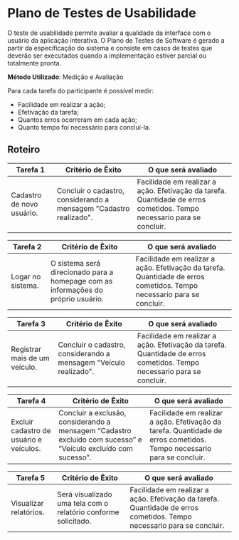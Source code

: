 # Plano de Testes de Usabilidade

O teste de usabilidade permite avaliar a qualidade da interface com o usuário da aplicação interativa. O Plano de Testes de Software é gerado a partir da especificação do sistema e consiste em casos de testes que deverão ser executados quando a implementação estiver parcial ou totalmente pronta.

**Método Utilizado**: Medição e Avaliação

Para cada tarefa do participante é possível medir:

- Facilidade em realizar a ação;
- Efetivação da tarefa;
- Quantos erros ocorreram em cada ação;
- Quanto tempo foi necessário para concluí-la.

## Roteiro

| **Tarefa 1** | **Critério de Êxito** | **O que será avaliado** |
|--------------|-----------------------|-------------------------|
|Cadastro de novo usuário. | Concluir o cadastro, considerando a mensagem "Cadastro realizado". | Facilidade em realizar a ação. Efetivação da tarefa. Quantidade de erros cometidos. Tempo necessario para se concluir. |

| **Tarefa 2** | **Critério de Êxito** | **O que será avaliado** |
|--------------|-----------------------|-------------------------|
|Logar no sistema. | O sistema será direcionado para a homepage com as informações do próprio usuário. | Facilidade em realizar a ação. Efetivação da tarefa. Quantidade de erros cometidos. Tempo necessario para se concluir.  |

| **Tarefa 3** | **Critério de Êxito** | **O que será avaliado** |
|--------------|-----------------------|-------------------------|
|Registrar mais de um veículo. | Concluir o cadastro, considerando a mensagem "Veículo realizado". | Facilidade em realizar a ação. Efetivação da tarefa. Quantidade de erros cometidos. Tempo necessario para se concluir. |

| **Tarefa 4** | **Critério de Êxito** | **O que será avaliado** |
|--------------|-----------------------|-------------------------|
|Excluir cadastro de usuário e veículos. | Concluir a exclusão, considerando a mensagem “Cadastro excluído com sucesso” e “Veículo excluído com sucesso”. | Facilidade em realizar a ação. Efetivação da tarefa. Quantidade de erros cometidos. Tempo necessario para se concluir. |

| **Tarefa 5** | **Critério de Êxito** | **O que será avaliado** |
|--------------|-----------------------|-------------------------|
|Visualizar relatórios. | Será visualizado uma tela com o relatório conforme solicitado. | Facilidade em realizar a ação. Efetivação da tarefa. Quantidade de erros cometidos. Tempo necessario para se concluir. |

